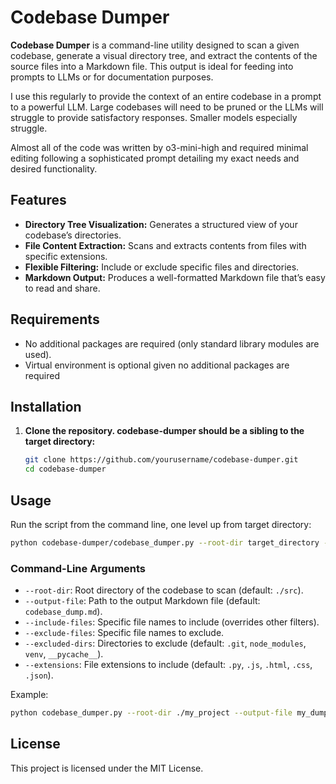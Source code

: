 # Codebase Dumper

**Codebase Dumper** is a command-line utility designed to scan a given codebase, generate a visual directory tree, and extract the contents of the source files into a Markdown file. This output is ideal for feeding into prompts to LLMs or for documentation purposes.

I use this regularly to provide the context of an entire codebase in a prompt to a powerful LLM. Large codebases will need to be pruned or the LLMs will struggle to provide satisfactory responses. Smaller models especially struggle. 

Almost all of the code was written by o3-mini-high and required minimal editing following a sophisticated prompt detailing my exact needs and desired functionality. 

## Features

- **Directory Tree Visualization:** Generates a structured view of your codebase’s directories.
- **File Content Extraction:** Scans and extracts contents from files with specific extensions.
- **Flexible Filtering:** Include or exclude specific files and directories.
- **Markdown Output:** Produces a well-formatted Markdown file that’s easy to read and share.

## Requirements

- No additional packages are required (only standard library modules are used).
- Virtual environment is optional given no additional packages are required

## Installation

1. **Clone the repository. codebase-dumper should be a sibling to the target directory:**
   ```bash
   git clone https://github.com/yourusername/codebase-dumper.git
   cd codebase-dumper
   ```

## Usage

Run the script from the command line, one level up from target directory:

```bash
python codebase-dumper/codebase_dumper.py --root-dir target_directory --output-file dump.md
```

### Command-Line Arguments

- `--root-dir`: Root directory of the codebase to scan (default: `./src`).
- `--output-file`: Path to the output Markdown file (default: `codebase_dump.md`).
- `--include-files`: Specific file names to include (overrides other filters).
- `--exclude-files`: Specific file names to exclude.
- `--excluded-dirs`: Directories to exclude (default: `.git`, `node_modules`, `venv`, `__pycache__`).
- `--extensions`: File extensions to include (default: `.py`, `.js`, `.html`, `.css`, `.json`).

Example:
```bash
python codebase_dumper.py --root-dir ./my_project --output-file my_dump.md 
```

## License

This project is licensed under the MIT License.
